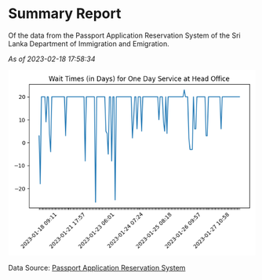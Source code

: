 # Summary Report

Of the data from the Passport Application Reservation System of the Sri Lanka Department of Immigration and Emigration.

*As of 2023-02-18 17:58:34*

![Wait Time Chart](summary.wait_time_chart.png)

Data Source: [Passport Application Reservation System](https://eservices.immigration.gov.lk:8443/appointment/pages/reservationApplication.xhtml)